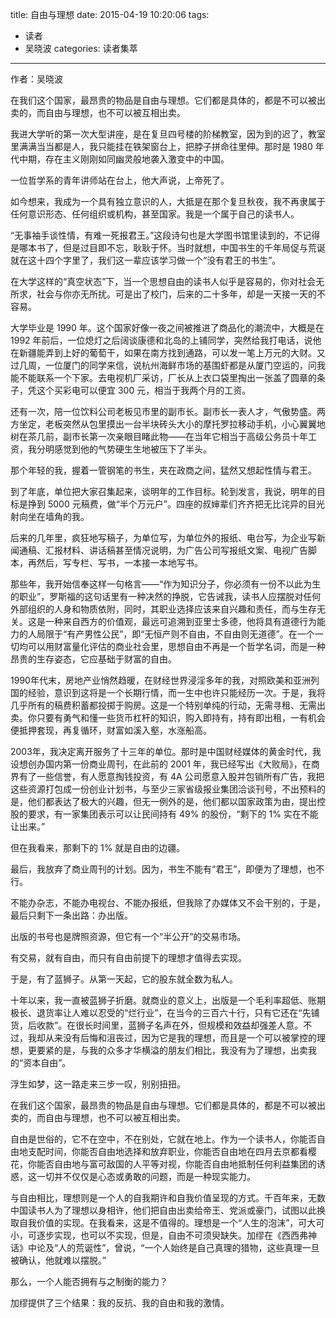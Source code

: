 title: 自由与理想
date: 2015-04-19 10:20:06
tags:
- 读者
- 吴晓波
categories: 读者集萃
---

作者：吴晓波

在我们这个国家，最昂贵的物品是自由与理想。它们都是具体的，都是不可以被出卖的，而自由与理想，也不可以被互相出卖。

我进大学听的第一次大型讲座，是在复旦四号楼的阶梯教室，因为到的迟了，教室里满满当当都是人，我只能挂在铁架窗台上，把脖子拼命往里伸。那时是 1980 年代中期，存在主义刚刚如同幽灵般地袭入激变中的中国。

一位哲学系的青年讲师站在台上，他大声说，上帝死了。

如今想来，我成为一个具有独立意识的人，大抵是在那个复旦秋夜，我不再隶属于任何意识形态、任何组织或机构，甚至国家。我是一个属于自己的读书人。
<!--more-->
“无事袖手谈性情，有难一死报君王。”这段诗句也是大学图书馆里读到的，不记得是哪本书了，但是过目即不忘，耿耿于怀。当时就想，中国书生的千年局促与荒诞就在这十四个字里了，我们这一辈应该学习做一个“没有君王的书生”。

在大学这样的“真空状态”下，当一个思想自由的读书人似乎是容易的，你对社会无所求，社会与你亦无所扰。可是出了校门，后来的二十多年，却是一天接一天的不容易。

大学毕业是 1990 年。这个国家好像一夜之间被推进了商品化的潮流中，大概是在 1992 年前后，一位熄灯之后阔谈康德和北岛的上铺同学，突然给我打电话，说他在新疆能弄到上好的葡萄干，如果在南方找到通路，可以发一笔上万元的大财。又过几周，一位厦门的同学来信，说杭州海鲜市场的基围虾都是从厦门空运的，问我能不能联系一个下家。去电视机厂采访，厂长从上衣口袋里掏出一张盖了圆章的条子，凭这个买彩电可以便宜 300 元，相当于我两个月的工资。

还有一次，陪一位饮料公司老板见市里的副市长。副市长一表人才，气傲势盛。两方坐定，老板突然从包里摸出一台半块砖头大小的摩托罗拉移动手机，小心翼翼地树在茶几前，副市长第一次亲眼目睹此物——在当年它相当于高级公务员十年工资，我分明感觉到他的气势硬生生地被压下了半头。

那个年轻的我，握着一管钢笔的书生，夹在政商之间，猛然又想起性情与君王。

到了年底，单位把大家召集起来，谈明年的工作目标。轮到发言，我说，明年的目标是挣到 5000 元稿费，做“半个万元户”。四座的叔婶辈们齐齐把无比诧异的目光射向坐在墙角的我。

后来的几年里，疯狂地写稿子，为单位写，为单位外的报纸、电台写，为企业写新闻通稿、汇报材料、讲话稿甚至情况说明，为广告公司写报纸文案、电视广告脚本，再然后，写专栏、写书，一本接一本地写书。

那些年，我开始信奉这样一句格言——“作为知识分子，你必须有一份不以此为生的职业”，罗斯福的这句话里有一种决然的挣脱，它告诫我，读书人应摆脱对任何外部组织的人身和物质依附，同时，其职业选择应该来自兴趣和责任，而与生存无关。这是一种来自西方的价值观，最远可追溯到亚里士多德，他将具有道德行为能力的人局限于“有产男性公民”，即“无恒产则不自由，不自由则无道德”。在一个一切均可以用财富量化评估的商业社会里，思想自由不再是一个哲学名词，而是一种昂贵的生存姿态，它应基础于财富的自由。

1990年代末，房地产业悄然趋暖，在财经世界浸淫多年的我，对照欧美和亚洲列国的经验，意识到这将是一个长期行情，而一生中也许只能经历一次。于是，我将几乎所有的稿费积蓄都投掷于购房。这是一个特别单纯的行动，无需寻租、无需出卖。你只要有勇气和懂一些货币杠杆的知识，购入即持有，持有即出租，一有机会便抵押套现，再复循环，财富如溪入壑，水涨船高。

2003年，我决定离开服务了十三年的单位。那时是中国财经媒体的黄金时代，我设想创办国内第一份商业周刊，在此前的 2001 年，我已经写出《大败局》，在商界有了一些信誉，有人愿意掏钱投资，有 4A 公司愿意入股并包销所有广告，我把这些资源打包成一份创业计划书，与至少三家省级报业集团洽谈刊号，不出预料的是，他们都表达了极大的兴趣，但无一例外的是，他们都以国家政策为由，提出控股的要求，有一家集团表示可以让民间持有 49% 的股份，“剩下的 1% 实在不能让出来。”

但在我看来，那剩下的 1% 就是自由的边疆。

最后，我放弃了商业周刊的计划。因为，书生不能有“君王”，即便为了理想，也不行。

不能办杂志，不能办电视台、不能办报纸，但我除了办媒体又不会干别的，于是，最后只剩下一条出路：办出版。

出版的书号也是牌照资源，但它有一个“半公开”的交易市场。

有交易，就有自由，而只有自由前提下的理想才值得去实现。

于是，有了蓝狮子。从第一天起，它的股东就全数为私人。

十年以来，我一直被蓝狮子折磨。就商业的意义上，出版是一个毛利率超低、账期极长、退货率让人难以忍受的“烂行业”，在当今的三百六十行，只有它还在“先铺货，后收款”。在很长时间里，蓝狮子名声在外，但规模和效益却强差人意。不过，我却从来没有后悔和沮丧过，因为它是我的理想，而且是一个可以被掌控的理想，更要紧的是，与我的众多才华横溢的朋友们相比，我没有为了理想，出卖我的“资本自由”。

浮生如梦，这一路走来三步一叹，别别扭扭。

在我们这个国家，最昂贵的物品是自由与理想。它们都是具体的，都是不可以被出卖的，而自由与理想，也不可以被互相出卖。

自由是世俗的，它不在空中，不在别处，它就在地上。作为一个读书人，你能否自由地支配时间，你能否自由地选择和放弃职业，你能否自由地在四月去京都看樱花，你能否自由地与富可敌国的人平等对视，你能否自由地抵制任何利益集团的诱惑，这一切并不仅仅是心态或勇敢的问题，而是一种现实能力。

与自由相比，理想则是一个人的自我期许和自我价值呈现的方式。千百年来，无数中国读书人为了理想以身相许，他们把自由出卖给帝王、党派或豪门，试图以此换取自我价值的实现。在我看来，这是不值得的。理想是一个“人生的泡沫”，可大可小，可逐步实现，也可以不实现，但是，自由不可须臾缺失。加缪在《西西弗神话》中论及“人的荒诞性”，曾说，“一个人始终是自己真理的猎物，这些真理一旦被确认，他就难以摆脱。”

那么，一个人能否拥有与之制衡的能力？

加缪提供了三个结果：我的反抗、我的自由和我的激情。
